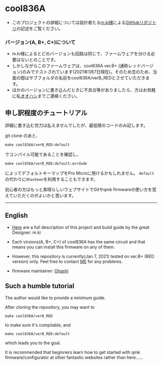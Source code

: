 # cool836A

- このプロジェクトの詳細については設計者たる[m.ki様](https://twitter.com/0002ozlet)による[GitHubリポジトリ](https://github.com/telzo2000/cool836A)の記述をご覧ください。

### バージョン(A, B+, C+)について
- m.ki様によるとどのバージョンも回路は同じで、ファームウェアを分ける必要はないとのことです。
- しかしながらこのファームウェアは、cool836A ver.B+ (通称レッドバージョン)のみでテストされています(2021年1月7日現在)。そのため念のため、当面の間はサブフォルダの名前をcool836A/verB_REDとさせていただきます。
- ほかのバージョンに書き込んだときに不具合等がありましたら、方はお気軽に私[オオハシ](https://twitter.com/oha_oha_Ohashi)までご連絡ください。


## 申し訳程度のチュートリアル
詳細に書き込む労力は払えませんでしたが、最低限のコードのみ記します。

git clone のあと、

``` make cool836A/verB_RED:default ```

でコンパイル可能であることを確認し、

``` make cool836A/verB_RED:default:avrdude ```

によってデフォルトキーマップをPro Microに焼けるかもしれません。
`default`の代わりに`Ohasheen`を利用することもできます。

初心者の方はもっと素晴らしいウェブサイトでGitやqmk firmwareの使い方を覚えていただくのがよいかと思います。



-----------------
## English
- [Here](https://github.com/telzo2000/cool836A) are a full description of this project and build guide by the great Designer: m.ki

- Each virsions(A, B+, C+) of cool836A has the same circuit and that means you can install this firmware on any of them.
- However, this repository is currently(Jan 7, 2021) tested on ver.B+ (RED version) only. Feel free to contact [ME](https://github.com/ketcha-k) for any problems.

- firmware maintainer: [Ohashi](https://github.com/ketcha-k)

## Such a humble tutorial
The author would like to provide a minimum guide.

After cloning the repository, you may want to 

``` make cool836A/verB_RED ```

to make sure it's compilable, and 

``` make cool836A/verB_RED:default ```

which leads you to the goal.

It is recommended that beginners learn how to get started with qmk firmware/configurator at other fantastic websites rather than here......
